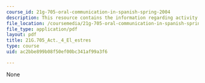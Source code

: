 ```yaml
---
course_id: 21g-705-oral-communication-in-spanish-spring-2004
description: This resource contains the information regarding activity 6 el estres.
file_location: /coursemedia/21g-705-oral-communication-in-spanish-spring-2004/ac2bbe899b08f50ef00bc341af99a3f6_MIT21G_705S04_act4el_est.pdf
file_type: application/pdf
layout: pdf
title: 21G.705_Act._4_El_estres
type: course
uid: ac2bbe899b08f50ef00bc341af99a3f6

---
```

None